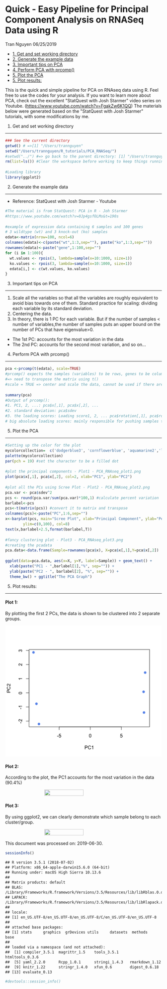 Quick - Easy Pipeline for Principal Component Analysis on RNASeq Data using R
================
Tran Nguyen
06/25/2019

-   [1. Get and set working directory](#get-and-set-working-directory)
-   [2. Generate the example data](#generate-the-example-data)
-   [3. Important tips on PCA](#important-tips-on-pca)
-   [4. Perform PCA with prcomp()](#perform-pca-with-prcomp)
-   [5. Plot the PCA](#plot-the-pca)
-   [5. Plot results:](#plot-results)

This is the quick and simple pipeline for PCA on RNAseq data using R. Feel free to use the codes for your analysis. If you want to learn more about PCA, check out the excellent "StatQuest with Josh Starmer" video series on Youtube. (<https://www.youtube.com/watch?v=FgakZw6K1QQ>) The materials below were generated based on the "StatQuest with Josh Starmer" tutorials, with some modifications by me.

1. Get and set working directory
--------------------------------

``` r
### See the current directory
getwd() # =>[1] "/Users/trannguyen"
setwd("/Users/trannguyen/R_tutorials/PCA_RNASeq/") 
#setwd("../") #=> go back to the parent directory: [1] "/Users/trannguyen"
rm(list=ls()) #Clear the workspace before working to keep things running smoothly

#Loading library
library(ggplot2) 
```

2. Generate the example data
----------------------------

-   Reference: StatQuest with Josh Starmer - Youtube

``` r
#The material is from StatQuest: PCA in R - Joh Starmer
#https://www.youtube.com/watch?v=0Jp4gsfOLMs&t=190s

#example of expression data containing 6 samples and 100 genes
# 3 wildtype (wt) and 3 knock-out (ko) samples
edata<-matrix(nrow=100, ncol=6)
colnames(edata)<-c(paste("wt",1:3,sep=""), paste("ko",1:3,sep="")) 
rownames(edata)<-paste("gene",1:100,sep="")
for (i in 1:100){
  wt.values <- rpois(3, lambda=sample(x=10:1000, size=1))
  ko.values <- rpois(3, lambda=sample(x=10:1000, size=1))
  edata[i,] <- c(wt.values, ko.values)
}
```

3. Important tips on PCA
------------------------

1.  Scale all the variables so that all the variables are roughly equivalent to avoid bias towards one of them. Standard practice for scaling: dividing each variable by its standard deviation.
2.  Centering the data.
3.  In theory, there is 1 PC for each variable. But if the number of samples &lt; number of variables,the number of samples puts an upper bound on the number of PCs that have eigenvalue&gt;0.

-   The 1st PC: accounts for the most variation in the data
-   The 2nd PC: accounts for the second most variation, and so on...

4. Perform PCA with prcomp()
----------------------------

``` r
pca <-prcomp(t(edata), scale=TRUE)
#prcomp() expects the samples (variables) to be rows, genes to be columns
#=> need to transpose the matrix using t()
#scale = TRUE => center and scale the data, cannot be used if there are zero or constant 

summary(pca)
#Output of prcomp():
#1. PC1, 2, ...: pca$x[,1], pca$x[,2], ...
#2. standard deviation: pca$sdev
#3. the loading scores: Loading score1, 2, ... pca$rotation[,1], pca$rotation[,2], ...
# big absolute loading scores: mainly responsible for pushing samples to either direction
```

5. Plot the PCA
---------------

``` r
#Setting up the color for the plot
mycolorcollection=  c('dodgerblue3', 'cornflowerblue', 'aquamarine2','limegreen', 'yellow', 'hotpink','darkorange','salmon','chocolate4','darkorchid4','gray32')
palette(mycolorcollection)
par(pch = 19) #set the character to be a filled dot

#plot the principal components - Plot1 - PCA_RNAseq_plot1.png
plot(pca$x[,1], pca$x[,2], col=2, xlab="PC1", ylab="PC2")

#plot all the PCs using Scree Plot - Plot2 - PCA_RNAseq_plot2.png
pca.var <- pca$sdev^2
pcs <- round(pca.var/sum(pca.var)*100,1) #calculate percent variation
barlabel<-pcs
pcs<-t(matrix(pcs)) #convert it to matrix and transpose
colnames(pcs)<-paste("PC",1:6,sep="")
x<-barplot(pcs, main="Scree Plot", xlab="Principal Component", ylab="Percent Variation",
        ylim=c(0,100), col=8)
text(x,barlabel+2.5,format(barlabel,T))

#fancy clustering plot - Plot3 - PCA_RNAseq_plot3.png
#creating the pcadata
pca.data<-data.frame(Sample=rownames(pca$x), X=pca$x[,1],Y=pca$x[,2])

ggplot(data=pca.data, aes(x=X, y=Y, label=Sample)) + geom_text() + 
  xlab(paste("PC1 - ",barlabel[1],"%", sep="")) +
  ylab(paste("PC2 - ", barlabel[2], "%", sep="")) +
  theme_bw() + ggtitle("The PCA Graph")
```

5. Plot results:
----------------

#### Plot 1:

By plotting the first 2 PCs, the data is shown to be clustered into 2 separate groups.

<p align="center">
  <img src="./PCA_RNAseq_plot1.png" alt="Size Limit CLI" width="738">
</p>


#### Plot 2:

According to the plot, the PC1 accounts for the most variation in the data (90.4%)

<img src="/Users/trannguyen/TranData/WORK/github_repos/R_tutorials/PCA_RNASeq/PCA_RNAseq_plot2.png" width="50%" height="50%" style="display: block; margin: auto;" />

#### Plot 3:

By using ggplot2, we can clearly demonstrate which sample belong to each cluster/group.

<img src="/Users/trannguyen/TranData/WORK/github_repos/R_tutorials/PCA_RNASeq/PCA_RNAseq_plot3.png" width="50%" height="50%" style="display: block; margin: auto;" />

This document was processed on: 2019-06-30.

``` r
sessionInfo() 
```

    ## R version 3.5.1 (2018-07-02)
    ## Platform: x86_64-apple-darwin15.6.0 (64-bit)
    ## Running under: macOS High Sierra 10.13.6
    ## 
    ## Matrix products: default
    ## BLAS: /Library/Frameworks/R.framework/Versions/3.5/Resources/lib/libRblas.0.dylib
    ## LAPACK: /Library/Frameworks/R.framework/Versions/3.5/Resources/lib/libRlapack.dylib
    ## 
    ## locale:
    ## [1] en_US.UTF-8/en_US.UTF-8/en_US.UTF-8/C/en_US.UTF-8/en_US.UTF-8
    ## 
    ## attached base packages:
    ## [1] stats     graphics  grDevices utils     datasets  methods   base     
    ## 
    ## loaded via a namespace (and not attached):
    ##  [1] compiler_3.5.1  magrittr_1.5    tools_3.5.1     htmltools_0.3.6
    ##  [5] yaml_2.2.0      Rcpp_1.0.1      stringi_1.4.3   rmarkdown_1.12 
    ##  [9] knitr_1.22      stringr_1.4.0   xfun_0.6        digest_0.6.18  
    ## [13] evaluate_0.13

``` r
#devtools::session_info()
```
